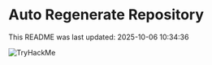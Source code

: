 # Auto Regenerate Repository

This README was last updated: 2025-10-06 10:34:36

 ![TryHackMe](https://tryhackme.com/badge/533634)